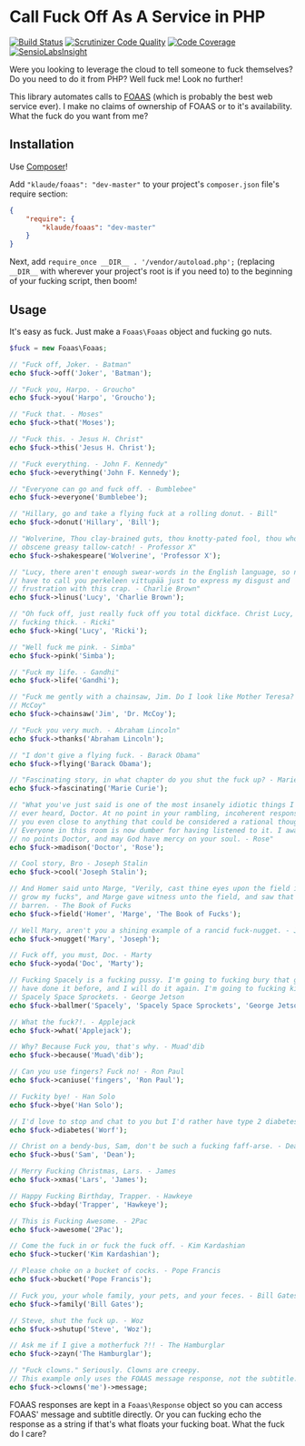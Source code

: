 Call Fuck Off As A Service in PHP
=================================

[![Build Status](https://travis-ci.org/klaude/foaas-php.png)](https://travis-ci.org/klaude/foaas-php)
[![Scrutinizer Code Quality](https://scrutinizer-ci.com/g/klaude/foaas-php/badges/quality-score.png?b=master)](https://scrutinizer-ci.com/g/klaude/foaas-php/?branch=master)
[![Code Coverage](https://scrutinizer-ci.com/g/klaude/foaas-php/badges/coverage.png?b=master)](https://scrutinizer-ci.com/g/klaude/foaas-php/?branch=master)
[![SensioLabsInsight](https://insight.sensiolabs.com/projects/63ce3ca8-730c-473a-8f73-dec32a7b7602/mini.png)](https://insight.sensiolabs.com/projects/63ce3ca8-730c-473a-8f73-dec32a7b7602)

Were you looking to leverage the cloud to tell someone to fuck themselves? Do you need to do it from PHP? Well fuck me! Look no further!

This library automates calls to [FOAAS](https://foaas.herokuapp.com/) (which is probably the best web service ever). I make no claims of ownership of FOAAS or to it's availability. What the fuck do you want from me?

Installation
------------
Use [Composer](http://getcomposer.org/)!

Add `"klaude/foaas": "dev-master"` to your project's `composer.json` file's require section:

```json
{
    "require": {
        "klaude/foaas": "dev-master"
    }
}
```

Next, add `require_once __DIR__ . '/vendor/autoload.php';` (replacing `__DIR__` with wherever your project's root is if you need to) to the beginning of your fucking script, then boom!

Usage
-----
It's easy as fuck. Just make a `Foaas\Foaas` object and fucking go nuts.

```php
$fuck = new Foaas\Foaas;

// "Fuck off, Joker. - Batman"
echo $fuck->off('Joker', 'Batman');

// "Fuck you, Harpo. - Groucho"
echo $fuck->you('Harpo', 'Groucho');

// "Fuck that. - Moses"
echo $fuck->that('Moses');

// "Fuck this. - Jesus H. Christ"
echo $fuck->this('Jesus H. Christ');

// "Fuck everything. - John F. Kennedy"
echo $fuck->everything('John F. Kennedy');

// "Everyone can go and fuck off. - Bumblebee"
echo $fuck->everyone('Bumblebee');

// "Hillary, go and take a flying fuck at a rolling donut. - Bill"
echo $fuck->donut('Hillary', 'Bill');

// "Wolverine, Thou clay-brained guts, thou knotty-pated fool, thou whoreson
// obscene greasy tallow-catch! - Professor X"
echo $fuck->shakespeare('Wolverine', 'Professor X');

// "Lucy, there aren't enough swear-words in the English language, so now I'll
// have to call you perkeleen vittupää just to express my disgust and
// frustration with this crap. - Charlie Brown"
echo $fuck->linus('Lucy', 'Charlie Brown');

// "Oh fuck off, just really fuck off you total dickface. Christ Lucy, you are
// fucking thick. - Ricki"
echo $fuck->king('Lucy', 'Ricki');

// "Well fuck me pink. - Simba"
echo $fuck->pink('Simba');

// "Fuck my life. - Gandhi"
echo $fuck->life('Gandhi');

// "Fuck me gently with a chainsaw, Jim. Do I look like Mother Teresa? - Dr.
// McCoy"
echo $fuck->chainsaw('Jim', 'Dr. McCoy');

// "Fuck you very much. - Abraham Lincoln"
echo $fuck->thanks('Abraham Lincoln');

// "I don't give a flying fuck. - Barack Obama"
echo $fuck->flying('Barack Obama');

// "Fascinating story, in what chapter do you shut the fuck up? - Marie Curie"
echo $fuck->fascinating('Marie Curie');

// "What you've just said is one of the most insanely idiotic things I have
// ever heard, Doctor. At no point in your rambling, incoherent response were
// you even close to anything that could be considered a rational thought.
// Everyone in this room is now dumber for having listened to it. I award you
// no points Doctor, and may God have mercy on your soul. - Rose"
echo $fuck->madison('Doctor', 'Rose');

// Cool story, Bro - Joseph Stalin
echo $fuck->cool('Joseph Stalin');

// And Homer said unto Marge, "Verily, cast thine eyes upon the field in which I
// grow my fucks", and Marge gave witness unto the field, and saw that it was
// barren. - The Book of Fucks
echo $fuck->field('Homer', 'Marge', 'The Book of Fucks');

// Well Mary, aren't you a shining example of a rancid fuck-nugget. - Joseph
echo $fuck->nugget('Mary', 'Joseph');

// Fuck off, you must, Doc. - Marty
echo $fuck->yoda('Doc', 'Marty');

// Fucking Spacely is a fucking pussy. I'm going to fucking bury that guy, I
// have done it before, and I will do it again. I'm going to fucking kill
// Spacely Space Sprockets. - George Jetson
echo $fuck->ballmer('Spacely', 'Spacely Space Sprockets', 'George Jetson');

// What the fuck?!. - Applejack
echo $fuck->what('Applejack');

// Why? Because Fuck you, that's why. - Muad'dib
echo $fuck->because('Muad\'dib');

// Can you use fingers? Fuck no! - Ron Paul
echo $fuck->caniuse('fingers', 'Ron Paul');

// Fuckity bye! - Han Solo
echo $fuck->bye('Han Solo');

// I'd love to stop and chat to you but I'd rather have type 2 diabetes. - Worf
echo $fuck->diabetes('Worf');

// Christ on a bendy-bus, Sam, don't be such a fucking faff-arse. - Dean
echo $fuck->bus('Sam', 'Dean');

// Merry Fucking Christmas, Lars. - James
echo $fuck->xmas('Lars', 'James');

// Happy Fucking Birthday, Trapper. - Hawkeye
echo $fuck->bday('Trapper', 'Hawkeye');

// This is Fucking Awesome. - 2Pac
echo $fuck->awesome('2Pac');

// Come the fuck in or fuck the fuck off. - Kim Kardashian
echo $fuck->tucker('Kim Kardashian');

// Please choke on a bucket of cocks. - Pope Francis
echo $fuck->bucket('Pope Francis');

// Fuck you, your whole family, your pets, and your feces. - Bill Gates
echo $fuck->family('Bill Gates');

// Steve, shut the fuck up. - Woz
echo $fuck->shutup('Steve', 'Woz');

// Ask me if I give a motherfuck ?!! - The Hamburglar
echo $fuck->zayn('The Hamburglar');

// "Fuck clowns." Seriously. Clowns are creepy.
// This example only uses the FOAAS message response, not the subtitle.
echo $fuck->clowns('me')->message;
```

FOAAS responses are kept in a `Foaas\Response` object so you can access FOAAS' message and subtitle directly. Or you can fucking echo the response as a string if that's what floats your fucking boat. What the fuck do I care?
